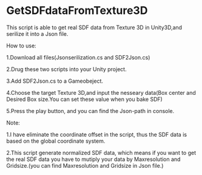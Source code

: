 # GetSDFdataFromTexture3D
This script is able to get real SDF data from Texture 3D in Unity3D,and serilize it into a Json file.


How to use:


1.Download all files(Jsonserilization.cs and SDF2Json.cs)

2.Drug these two scripts into your Unity project.

3.Add SDF2Json.cs to a Gameobeject.

4.Choose the target Texture 3D,and input the nesseary data(Box center and Desired Box size.You can set these value when you bake SDF)

5.Press the play button, and you can find the Json-path in console.

Note:


1.I have eliminate the coordinate offset in the script, thus the SDF data is based on the global coordinate system.

2.This script generate normalized SDF data, which means if you want to get the real SDF data you have to mutiply your data by Maxresolution and Gridsize.(you can find Maxresolution and Gridsize in Json file.)
